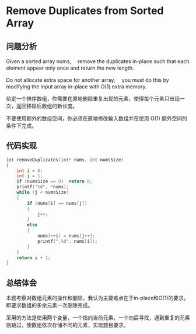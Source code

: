 # Remove Duplicates from Sorted Array

## 问题分析
Given a sorted array nums, 　remove the duplicates in-place such that each element appear only once and return the new length.

Do not allocate extra space for another array, 　you must do this by modifying the input array in-place with O(1) extra memory.

给定一个排序数组，你需要在原地删除重复出现的元素，使得每个元素只出现一次，返回移除后数组的新长度。

不要使用额外的数组空间，你必须在原地修改输入数组并在使用 O(1) 额外空间的条件下完成。

## 代码实现
``` C
int removeDuplicates(int* nums, int numsSize)
{
	int i = 0;
	int j = 1;
	if (numsSize == 0)  return 0;
	printf("%d", *nums);
	while (j < numsSize)
	{
		if (nums[i] == nums[j])
		{
			j++;
		}
		else
		{
			nums[++i] = nums[j++];
			printf(",%d", nums[i]);
		}
	}
	return i + 1;
}
```

## 总结体会
本题考察对数组元素的操作和删除，我认为主要难点在于in-place和O(1)的要求，即要求数组的多余元素一次删除完成。

采用的方法是使用两个变量，一个指向当前元素，一个向后寻找，遇到重复的元素则跳过，使数组依次存储不同的元素，实现题目要求。
